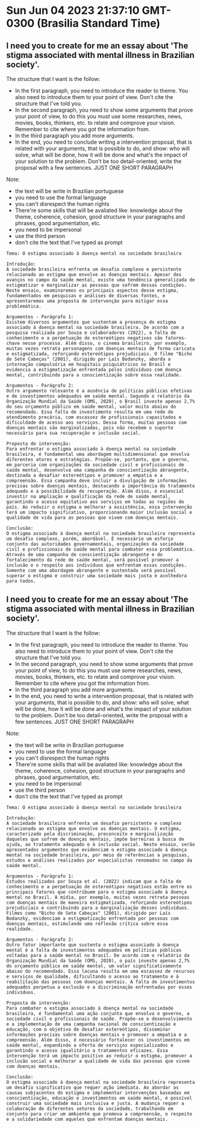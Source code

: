 # Sun Jun 04 2023 21:37:10 GMT-0300 (Brasilia Standard Time)
## I need you to create for me an essay about 'The stigma associated with mental illness in Brazilian society'.

The structure that I want is the follow:
- In the first paragraph, you need to introduce the reader to theme. You also need to introduce them to your point of view. 
Don't cite the structure that I've told you.
- In the second paragraph, you need to show some arguments that prove your point of view, to do this you must 
use some researches, news, movies, books, thinkers, etc. to relate and comprove your vision. Remember to cite where you 
got the information from.
- In the third paragraph you add more arguments.
- In the end, you need to conclude writing a intervention proposal, that is related with your arguments, that is
possible to do, and show: who will solve, what will be done, how it will be done and what's the impact of your solution 
to the problem. Don't be too detail-oriented, write the proposal with a few sentences. JUST ONE SHORT PARAGRAPH

Note:
 - the text will be write in Brazilian portuguese
 - you need to use the formal language
 - you can't disrespect the human rights
 - There're some skills that will be avaliated like: knowledge about the theme, coherence, cohesion, good structure in 
 your paragraphs and phrases, good argumentation, etc.
- you need to be impersonal
- use the third person
- don't cite the text that I've typed as prompt

```
Tema: O estigma associado à doença mental na sociedade brasileira

Introdução:
A sociedade brasileira enfrenta um desafio complexo e persistente relacionado ao estigma que envolve as doenças mentais. Apesar dos avanços no campo da saúde mental, existe uma tendência generalizada de estigmatizar e marginalizar as pessoas que sofrem dessas condições. Neste ensaio, examinaremos os principais aspectos desse estigma, fundamentados em pesquisas e análises de diversas fontes, e apresentaremos uma proposta de intervenção para mitigar essa problemática.

Argumentos - Parágrafo 1:
Existem diversos argumentos que sustentam a presença do estigma associado à doença mental na sociedade brasileira. De acordo com a pesquisa realizada por Souza e colaboradores (2022), a falta de conhecimento e a perpetuação de estereótipos negativos são fatores-chave nesse processo. Além disso, o cinema brasileiro, por exemplo, muitas vezes retrata personagens com doenças mentais de forma caricata e estigmatizada, reforçando estereótipos prejudiciais. O filme "Bicho de Sete Cabeças" (2001), dirigido por Laís Bodanzky, aborda a internação compulsória em hospitais psiquiátricos no Brasil e evidencia a estigmatização enfrentada pelos indivíduos com doença mental, contribuindo para a conscientização sobre essa realidade.

Argumentos - Parágrafo 2:
Outro argumento relevante é a ausência de políticas públicas efetivas e de investimentos adequados em saúde mental. Segundo o relatório da Organização Mundial da Saúde (OMS, 2020), o Brasil investe apenas 2,7% do seu orçamento público em saúde mental, valor muito abaixo do recomendado. Essa falta de investimento resulta em uma rede de atendimento precária, com escassez de profissionais capacitados e dificuldade de acesso aos serviços. Dessa forma, muitas pessoas com doenças mentais são marginalizadas, pois não recebem o suporte necessário para sua recuperação e inclusão social.

Proposta de intervenção:
Para enfrentar o estigma associado à doença mental na sociedade brasileira, é fundamental uma abordagem multidimensional que envolva diferentes atores e estratégias. Propõe-se, portanto, que o governo, em parceria com organizações da sociedade civil e profissionais de saúde mental, desenvolva uma campanha de conscientização abrangente, destinada a desafiar estereótipos e promover a empatia e a compreensão. Essa campanha deve incluir a divulgação de informações precisas sobre doenças mentais, destacando a importância do tratamento adequado e a possibilidade de recuperação. Além disso, é essencial investir na ampliação e qualificação da rede de saúde mental, garantindo o acesso equitativo aos serviços em todas as regiões do país. Ao reduzir o estigma e melhorar a assistência, essa intervenção terá um impacto significativo, proporcionando maior inclusão social e qualidade de vida para as pessoas que vivem com doenças mentais.

Conclusão:
O estigma associado à doença mental na sociedade brasileira representa um desafio complexo, porém, abordável. É necessário um esforço conjunto das autoridades governamentais, organizações da sociedade civil e profissionais de saúde mental para combater essa problemática. Através de uma campanha de conscientização abrangente e do fortalecimento da rede de saúde mental, será possível promover a inclusão e o respeito aos indivíduos que enfrentam essas condições. Somente com uma abordagem abrangente e sustentada será possível superar o estigma e construir uma sociedade mais justa e acolhedora para todos.
```

## I need you to create for me an essay about 'The stigma associated with mental illness in Brazilian society'.

The structure that I want is the follow:
- In the first paragraph, you need to introduce the reader to theme. You also need to introduce them to your point of view. 
Don't cite the structure that I've told you.
- In the second paragraph, you need to show some arguments that prove your point of view, to do this you must 
use some researches, news, movies, books, thinkers, etc. to relate and comprove your vision. Remember to cite where you 
got the information from.
- In the third paragraph you add more arguments.
- In the end, you need to  write a intervention proposal, that is related with your arguments, that is
possible to do, and show: who will solve, what will be done, how it will be done and what's the impact of your solution 
to the problem. Don't be too detail-oriented, write the proposal with a few sentences. JUST ONE SHORT PARAGRAPH

Note:
 - the text will be write in Brazilian portuguese
 - you need to use the formal language
 - you can't disrespect the human rights
 - There're some skills that will be avaliated like: knowledge about the theme, coherence, cohesion, good structure in 
 your paragraphs and phrases, good argumentation, etc.
- you need to be impersonal
- use the third person
- don't cite the text that I've typed as prompt
```
Tema: O estigma associado à doença mental na sociedade brasileira

Introdução:
A sociedade brasileira enfrenta um desafio persistente e complexo relacionado ao estigma que envolve as doenças mentais. O estigma, caracterizado pela discriminação, preconceito e marginalização daqueles que sofrem de doenças mentais, impõe barreiras à busca de ajuda, ao tratamento adequado e à inclusão social. Neste ensaio, serão apresentados argumentos que evidenciam o estigma associado à doença mental na sociedade brasileira, por meio de referências a pesquisas, estudos e análises realizados por especialistas renomados no campo da saúde mental.

Argumentos - Parágrafo 1:
Estudos realizados por Souza et al. (2022) indicam que a falta de conhecimento e a perpetuação de estereótipos negativos estão entre os principais fatores que contribuem para o estigma associado à doença mental no Brasil. A mídia, por exemplo, muitas vezes retrata pessoas com doenças mentais de maneira estigmatizada, reforçando estereótipos prejudiciais e contribuindo para a marginalização desses indivíduos. Filmes como "Bicho de Sete Cabeças" (2001), dirigido por Laís Bodanzky, evidenciam a estigmatização enfrentada por pessoas com doenças mentais, estimulando uma reflexão crítica sobre essa realidade.

Argumentos - Parágrafo 2:
Outro fator importante que sustenta o estigma associado à doença mental é a falta de investimentos adequados em políticas públicas voltadas para a saúde mental no Brasil. De acordo com o relatório da Organização Mundial da Saúde (OMS, 2020), o país investe apenas 2,7% do orçamento público em saúde mental, um valor significativamente abaixo do recomendado. Essa lacuna resulta em uma escassez de recursos e serviços de qualidade, dificultando o acesso ao tratamento e à reabilitação das pessoas com doenças mentais. A falta de investimentos adequados perpetua a exclusão e a discriminação enfrentadas por esses indivíduos.

Proposta de intervenção:
Para combater o estigma associado à doença mental na sociedade brasileira, é fundamental uma ação conjunta que envolva o governo, a sociedade civil e profissionais de saúde. Propõe-se o desenvolvimento e a implementação de uma campanha nacional de conscientização e educação, com o objetivo de desafiar estereótipos, disseminar informações precisas sobre doenças mentais e promover a empatia e a compreensão. Além disso, é necessário fortalecer os investimentos em saúde mental, expandindo a oferta de serviços especializados e garantindo o acesso igualitário a tratamentos eficazes. Essa intervenção terá um impacto positivo ao reduzir o estigma, promover a inclusão social e melhorar a qualidade de vida das pessoas que vivem com doenças mentais.

Conclusão:
O estigma associado à doença mental na sociedade brasileira representa um desafio significativo que requer ação imediata. Ao abordar as causas subjacentes do estigma e implementar intervenções baseadas em conscientização, educação e investimentos em saúde mental, é possível construir uma sociedade mais inclusiva e justa. A mudança requer a colaboração de diferentes setores da sociedade, trabalhando em conjunto para criar um ambiente que promova a compreensão, o respeito e a solidariedade com aqueles que enfrentam doenças mentais.
```


